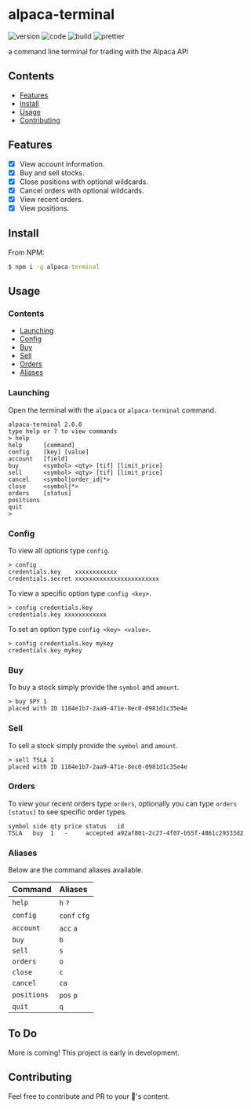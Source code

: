 # alpaca-terminal

![version](https://img.shields.io/github/package-json/v/117/alpaca-terminal?color=196DFF&style=flat-square)
![code](https://img.shields.io/github/languages/code-size/117/alpaca-terminal?color=F1A42E&style=flat-square&label=size)
![build](https://img.shields.io/github/workflow/status/117/alpaca-terminal/test?style=flat-square)
![prettier](https://img.shields.io/static/v1?label=style&message=prettier&color=ff51bc&style=flat-square)

a command line terminal for trading with the Alpaca API

## Contents

- [Features](#features)
- [Install](#install)
- [Usage](#usage)
- [Contributing](#contributing)

## Features

- [x] View account information.
- [x] Buy and sell stocks.
- [x] Close positions with optional wildcards.
- [x] Cancel orders with optional wildcards.
- [x] View recent orders.
- [x] View positions.

## Install

From NPM:

```cmd
$ npm i -g alpaca-terminal
```

## Usage

### Contents

- [Launching](#launching)
- [Config](#config)
- [Buy](#buy)
- [Sell](#sell)
- [Orders](#orders)
- [Aliases](#aliases)

### Launching

Open the terminal with the `alpaca` or `alpaca-terminal` command.

```terminal
alpaca-terminal 2.0.0
type help or ? to view commands
> help
help      [command]
config    [key] [value]
account   [field]
buy       <symbol> <qty> [tif] [limit_price]
sell      <symbol> <qty> [tif] [limit_price]
cancel    <symbol|order_id|*>
close     <symbol|*>
orders    [status]
positions
quit
>
```

### Config

To view all options type `config`.

```terminal
> config
credentials.key    xxxxxxxxxxxx
credentials.secret xxxxxxxxxxxxxxxxxxxxxxxx
```

To view a specific option type `config <key>`.

```terminal
> config credentials.key
credentials.key xxxxxxxxxxxx
```

To set an option type `config <key> <value>`.

```terminal
> config credentials.key mykey
credentials.key mykey
```

### Buy

To buy a stock simply provide the `symbol` and `amount`.

```terminal
> buy SPY 1
placed with ID 1184e1b7-2aa9-471e-8ec0-0981d1c35e4e
```

### Sell

To sell a stock simply provide the `symbol` and `amount`.

```terminal
> sell TSLA 1
placed with ID 1184e1b7-2aa9-471e-8ec0-0981d1c35e4e
```

### Orders

To view your recent orders type `orders`, optionally you can type
`orders [status]` to see specific order types.

```terminal
symbol side qty price status   id
TSLA   buy  1   -     accepted a92af801-2c27-4f07-b55f-4861c29333d2
```

### Aliases

Below are the command aliases available.

| Command     | Aliases      |
| :---------- | :----------- |
| `help`      | `h` `?`      |
| `config`    | `conf` `cfg` |
| `account`   | `acc` `a`    |
| `buy`       | `b`          |
| `sell`      | `s`          |
| `orders`    | `o`          |
| `close`     | `c`          |
| `cancel`    | `ca`         |
| `positions` | `pos` `p`    |
| `quit`      | `q`          |

## To Do

More is coming! This project is early in development.

## Contributing

Feel free to contribute and PR to your 💖's content.
